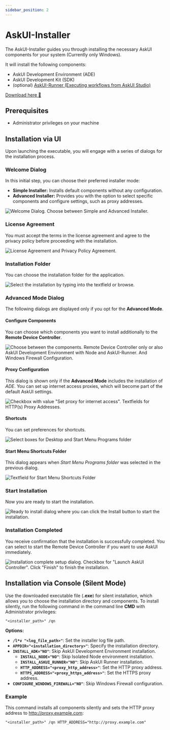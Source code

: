 ```yaml
---
sidebar_position: 2
---
```


# AskUI-Installer
The AskUI-Installer guides you through installing the necessary AskUI components for your system (Currently only Windows).

It will install the following components:

* AskUI Development Environment (ADE)
* AskUI Development Kit (SDK)
* (optional) [AskUI-Runner (Executing workflows from AskUI Studio)](AskUI-Runner.md)

[Download here 🤖](https://files.askui.com/releases/Installer/24.01.01/askui-full-installer.exe)

## Prerequisites

* Administrator privileges on your machine

## Installation via UI
Upon launching the executable, you will engage with a series of dialogs for the installation process.

### Welcome Dialog
In this initial step, you can choose their preferred installer mode:

- **Simple Installer:** Installs default components without any configuration.
- **Advanced Installer:** Provides you with the option to select specific components and configure settings, such as proxy addresses.

![Welcome Dialog. Choose between Simple and Advanced Installer.](./images/askui-installer-ui-welcome.png)

### License Agreement
You must accept the terms in the license agreement and agree to the privacy policy before proceeding with the installation.

![License Agreement and Privacy Policy Agreement.](./images/askui-installer-ui-license-agreement.png)

### Installation Folder
You can choose the installation folder for the application.

![Select the installation by typing into the textfield or browse.](./images/askui-installer-ui-select-installation-folder.png)

### Advanced Mode Dialog
The following dialogs are displayed only if you opt for the **Advanced Mode**.

#### Configure Components
You can choose which components you want to install additionally to the **Remote Device Controller**.

![Choose between the components. Remote Device Controller only or also AskUI Development Environment with Node and AskUI-Runner. And Windows Firewall Configuration.](./images/askui-installer-ui-features.png)

#### Proxy Configuration 
This dialog is shown only if the **Advanced Mode** includes the installation of _ADE_. You can set up internet access proxies, which will become part of the default AskUI settings.

![Checkbox with value "Set proxy for internet access". Textfields for HTTP(s) Proxy Addresses.](./images/askui-installer-ui-proxy-configuration.png)

#### Shortcuts
You can set preferences for shortcuts.

![Select boxes for Desktop and Start Menu Programs folder](./images/askui-installer-ui-configure-shortcuts.png)

#### Start Menu Shortcuts Folder
This dialog appears when _Start Menu Programs folder_ was selected in the previous dialog.

![Textfield for Start Menu Shortcuts Folder](./images/askui-installer-ui-start-menu-shortcuts.png)

### Start Installation
Now you are ready to start the installation.

![Ready to install dialog where you can click the _Install_ button to start the installation.](./images/askui-installer-ui-ready-to-install.png)

### Installation Completed
You receive confirmation that the installation is successfully completed. You can select to start the Remote Device Controller if you want to use AskUI immediately.

![Installation complete setup dialog. Checkbox for "Launch AskUI Controller". Click "Finish" to finish the installation.](./images/askui-installer-ui-installation-completed.png)

## Installation via Console (Silent Mode)
Use the downloaded executable file (**.exe**) for silent installation, which allows you to choose the installation directory and components. To install silently, run the following command in the command line **CMD** with Administrator privileges:

```shell
"<installer_path>" /qn
```

**Options:**

- **`/l*v "<log_file_path>"`**: Set the installer log file path.
- **`APPDIR="<installation_directory>"`**: Specify the installation directory.
- **`INSTALL_ADK="NO"`**: Skip AskUI Development Environment installation.
    - **`INSTALL_NODE="NO"`**: Skip Isolated Node environment installation.
    - **`INSTALL_ASKUI_RUNNER="NO"`**: Skip AskUI Runner installation.
    - **`HTTP_ADDRESS="<proxy_http_address>"`**: Set the HTTP proxy address.
    - **`HTTPS_ADDRESS="<proxy_https_address>"`**: Set the HTTPS proxy address.
- **`CONFIGURE_WINDOWS_FIREWALL="NO"`**: Skip Windows Firewall configuration.

### Example
This command installs all components silently and sets the HTTP proxy address to http://proxy.example.com:

```shell
"<installer_path>" /qn HTTP_ADDRESS="http://proxy.example.com"
```
